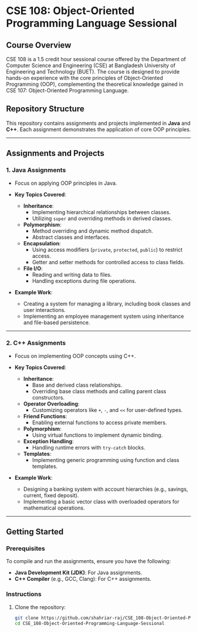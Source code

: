 # CSE 108: Object-Oriented Programming Language Sessional

## Course Overview

CSE 108 is a 1.5 credit hour sessional course offered by the Department of Computer Science and Engineering (CSE) at Bangladesh University of Engineering and Technology (BUET). The course is designed to provide hands-on experience with the core principles of Object-Oriented Programming (OOP), complementing the theoretical knowledge gained in CSE 107: Object-Oriented Programming Language.

## Repository Structure

This repository contains assignments and projects implemented in **Java** and **C++**. Each assignment demonstrates the application of core OOP principles.

---

## Assignments and Projects

### 1. **Java Assignments**
   - Focus on applying OOP principles in Java.
   - **Key Topics Covered**:
     - **Inheritance**:
       - Implementing hierarchical relationships between classes.
       - Utilizing `super` and overriding methods in derived classes.
     - **Polymorphism**:
       - Method overriding and dynamic method dispatch.
       - Abstract classes and interfaces.
     - **Encapsulation**:
       - Using access modifiers (`private`, `protected`, `public`) to restrict access.
       - Getter and setter methods for controlled access to class fields.
     - **File I/O**:
       - Reading and writing data to files.
       - Handling exceptions during file operations.

   - **Example Work**:
     - Creating a system for managing a library, including book classes and user interactions.
     - Implementing an employee management system using inheritance and file-based persistence.

---

### 2. **C++ Assignments**
   - Focus on implementing OOP concepts using C++.
   - **Key Topics Covered**:
     - **Inheritance**:
       - Base and derived class relationships.
       - Overriding base class methods and calling parent class constructors.
     - **Operator Overloading**:
       - Customizing operators like `+`, `-`, and `<<` for user-defined types.
     - **Friend Functions**:
       - Enabling external functions to access private members.
     - **Polymorphism**:
       - Using virtual functions to implement dynamic binding.
     - **Exception Handling**:
       - Handling runtime errors with `try-catch` blocks.
     - **Templates**:
       - Implementing generic programming using function and class templates.

   - **Example Work**:
     - Designing a banking system with account hierarchies (e.g., savings, current, fixed deposit).
     - Implementing a basic vector class with overloaded operators for mathematical operations.

---

## Getting Started

### Prerequisites
To compile and run the assignments, ensure you have the following:
- **Java Development Kit (JDK)**: For Java assignments.
- **C++ Compiler** (e.g., GCC, Clang): For C++ assignments.

### Instructions
1. Clone the repository:
   ```bash
   git clone https://github.com/shahriar-raj/CSE_108-Object-Oriented-Programming-Language-Sessional.git
   cd CSE_108-Object-Oriented-Programming-Language-Sessional
